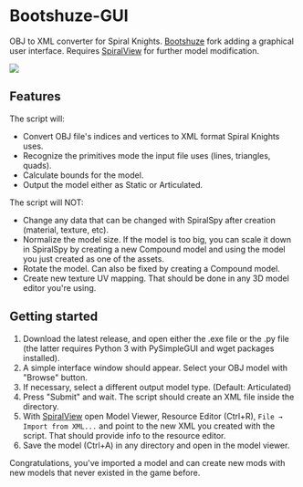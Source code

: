 # Bootshuze-GUI
OBJ to XML converter for Spiral Knights. [Bootshuze](https://github.com/Puzovoz/Bootshuze) fork adding a graphical user interface.
Requires [SpiralView](https://github.com/lucas-allegri/spiralview/releases) for further model modification.

<img src="https://media.discordapp.net/attachments/594154423744200714/909815372201472090/unknown.png">

## Features

The script will:
  - Convert OBJ file's indices and vertices to XML format Spiral Knights uses.
  - Recognize the primitives mode the input file uses (lines, triangles, quads).
  - Calculate bounds for the model.
  - Output the model either as Static or Articulated.
 
The script will NOT:
  - Change any data that can be changed with SpiralSpy after creation (material, texture, etc).
  - Normalize the model size. If the model is too big, you can scale it down in SpiralSpy by creating a new Compound model and using the model you just created as one of the assets.
  - Rotate the model. Can also be fixed by creating a Compound model.
  - Create new texture UV mapping. That should be done in any 3D model editor you're using.
  
## Getting started
  1. Download the latest release, and open either the .exe file or the .py file (the latter requires Python 3 with PySimpleGUI and wget packages installed).
  1. A simple interface window should appear. Select your OBJ model with "Browse" button.
  1. If necessary, select a different output model type. (Default: Articulated)
  1. Press "Submit" and wait. The script should create an XML file inside the directory.
  1. With [SpiralView](https://github.com/lucas-allegri/spiralview/releases) open Model Viewer, Resource Editor (Ctrl+R), `File → Import from XML...` and point to the new XML you created with the script. That should provide info to the resource editor.
  1. Save the model (Ctrl+A) in any directory and open in the model viewer.
  
  Congratulations, you've imported a model and can create new mods with new models that never existed in the game before.
